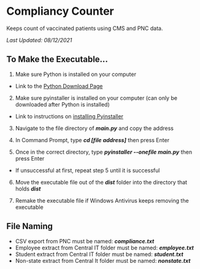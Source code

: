 # Compliancy Counter
Keeps count of vaccinated patients using CMS and PNC data.

*Last Updated: 08/12/2021*

## To Make the Executable...
1. Make sure Python is installed on your computer
 - Link to the [Python Download Page](https://www.python.org/downloads/)

2. Make sure pyinstaller is installed on your computer (can only be downloaded after Python is installed)
 - Link to instructions on [installing Pyinstaller](https://pyinstaller.readthedocs.io/en/stable/installation.html)

3. Navigate to the file directory of ***main.py*** and copy the address

4. In Command Prompt, type ***cd [file address]*** then press Enter

5. Once in the correct directory, type ***pyinstaller --onefile main.py*** then press Enter
- If unsuccessful at first, repeat step 5 until it is successful

6. Move the executable file out of the ***dist*** folder into the directory that holds ***dist***

7. Remake the executable file if Windows Antivirus keeps removing the executable

## File Naming
- CSV export from PNC must be named: ***compliance.txt***
- Employee extract from Central IT folder must be named: ***employee.txt***
- Student extract from Central IT folder must be named: ***student.txt***
- Non-state extract from Central It folder must be named: ***nonstate.txt***

